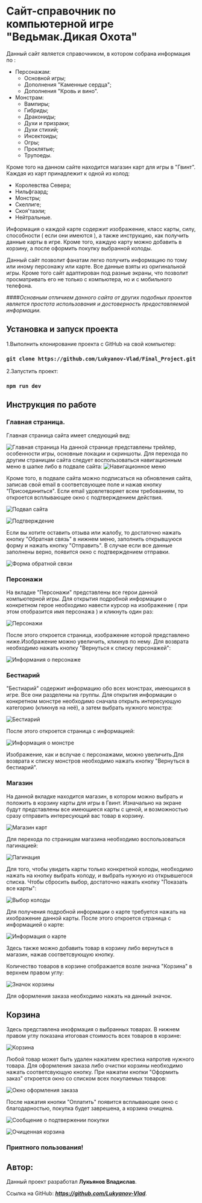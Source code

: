# Сайт-справочник по компьютерной игре "Ведьмак.Дикая Охота"

Данный сайт является справочником, в котором собрана информация по :
* Персонажам:
  * Основной игры;
  * Дополнения "Каменные сердца";
  * Дополнения "Кровь и вино".
* Монстрам:
  * Вампиры;
  * Гибриды;
  * Дракониды; 
  * Духи и призраки;
  * Духи стихий;
  * Инсектоиды;
  * Огры; 
  * Проклятые;
  * Трупоеды.

Кроме того на данном сайте находится магазин карт для игры в "Гвинт". Каждая из карт принадлежит к одной из колод:

* Королевства Севера;
* Нильфгаард;
* Монстры;
* Скеллиге;
* Скоя'таэли;
* Нейтральные.

Информация о каждой карте содержит изображение, класс карты, силу, способности ( если они имеются ), а также инструкцию, как получить данные карты в игре. Кроме того, каждую карту можно добавить в корзину, а после оформить покупку выбранной колоды.

Данный сайт позволит фанатам легко получить информацию по тому или иному персонажу или карте. Все данные взяты из оригинальной игры. Кроме того сайт адаптирован под разные экраны, что позволит просматривать его не только с компьютера, но и с мобильного телефона.

####_Основным отличием данного сайта от других подобных проектов является простота использования и достоверность предоставляемой информации._

## Установка и запуск проекта

1.Выполнить клонирование проекта с GitHub на свой компьютер:

### `git clone https://github.com/Lukyanov-Vlad/Final_Project.git`

2.Запустить проект:
### `npm run dev`
## Инструкция по работе
### Главная страница.
Главная страница сайта имеет следующий вид:

![Главная страница](https://i.ibb.co/y5K6cXq/screen1.png)
На данной странице представлены трейлер, особенности игры, основные локации и скриншоты.
Для перехода по другим страницам сайта следует воспользоваться навигационным меню в шапке либо в подвале сайта:
![Навигационное меню](https://i.ibb.co/VTQW8kp/screen2.png)

Кроме того, в подвале сайта можно подписаться на обновления сайта, записав свой email в соответсвующее поле и нажав кнопку "Присоединиться". Если email удовлетворяет всем требованиям, то откроется всплывающее окно с подтверждением действия.

![Подвал сайта](https://i.ibb.co/0qRkgCt/screen6.png)

![Подтверждение](https://i.ibb.co/qsZ2m15/screen7.png)

Если вы хотите оставить отзыва или жалобу, то достаточно нажать кнопку "Обратная связь" в нижнем меню, заполнить открывшуюся форму и нажать кнопку "Отправить". В случае если все данные заполнены верно, появится окно с подтверждением отправки.

![Форма обратной связи](https://i.ibb.co/kqGwp0m/screen8.png)
### Персонажи
На вкладке "Персонажи" представлены все герои данной компьютерной игры. Для открытия подробной информации о конкретном герое необходимо навести курсор на изображение ( при этом отобразится имя персонажа ) и кликнуть один раз:

![Персонажи](https://i.ibb.co/4RBJLNx/screen5.png)

После этого откроется страница, изображение которой представлено ниже.Изображение можно увеличить, кликнув по нему. Для возврата необходимо нажать кнопку "Вернуться к списку персонажей":

![Информания о персонаже](https://i.ibb.co/Vp3m26t/screen9.png)


### Бестиарий

"Бестиарий" содержит информацию обо всех монстрах, имеющихся в игре. Все они разделены на группы. Для открытия  информации о конкретном монстре необходимо сначала открыть интересующую категорию (кликнув на неё), а затем выбрать нужного монстра:

![Бестиарий](https://i.ibb.co/f1PK5r2/screen10-1.png)

После этого откроется страница с информацией:

![Информация о монстре](https://i.ibb.co/Lpv1KPy/screen11.png)

Изображение, как и вслучае с персонажами, можно увеличить.Для возврата к списку монстров необходимо нажать кнопку "Вернуться в бестиарий".
### Магазин

На данной вкладке находится магазин, в котором можно выбрать и положить в корзину карты для игры в Гвинт. Изначально на экране будут представлены все имеющиеся карты с ценой, и возможностью сразу отправить интересующий вас товар в корзину.

![Магазин карт](https://i.ibb.co/pLJGKYD/screen12.png)

 Для перехода по страницам магазина необходимо воспользоваться пагинацией:

 ![Пагинация](https://i.ibb.co/C1zV0Yv/screen20.png)

Для того, чтобы увидеть карты только конкретной колоды, необходимо нажать на кнопку выбрать колоду, и выбрать нужную из открывшегося списка. Чтобы сбросить выбор, достаточно нажать кнопку "Показать все карты":

![Выбор колоды](https://i.ibb.co/Bfs7Gdp/screen13.png)

Для получения подробной информации о карте требуется нажать на ихображение данной карты. После этого откроется страница с информацией о карте:

![Информация о карте](https://i.ibb.co/6DD4VJg/screen14-1.png)

 Здесь также можно добавить товар в корзину либо вернуться в магазин, нажав соответсвующую кнопку.

Количество товаров в корзине отображается возле значка "Корзина" в верхнем правом углу:

![Значок корзины](https://i.ibb.co/JBdKvRT/screen15.png)

Для оформления заказа необходимо нажать на данный значок.

## Корзина

Здесь представлена инофрмация о выбранных товарах. В нижнем правом углу показана итоговая стоимость всех товаров в корзине:

![Корзина](https://i.ibb.co/7bQ64k8/screen16.png)

 Любой товар может быть удален нажатием крестика напротив нужного товара.
Для оформления заказа либо очистки корзины необходимо нажать соответсвующую кнопку. При нажатии кнопки "Оформить заказ" откроется окно со списком всех покупаемых товаров:

![Окно оформления заказа](https://i.ibb.co/N3tFdzb/screen17.png)

 После нажатия кнопки "Оплатить" появится всплывающее окно с благодарностью, покупка будет заврешена, а корзина очищена.

 ![Сообщение о подтвержении покупки](https://i.ibb.co/wKZKJg3/screen18.png)

  ![Очищенная корзина](https://i.ibb.co/znhXdjN/screen19.png)


### Приятного пользования!


## Автор:

Данный проект разработал __Лукьянов Владислав__.

Ссылка на GitHub:  ___https://github.com/Lukyanov-Vlad___.
